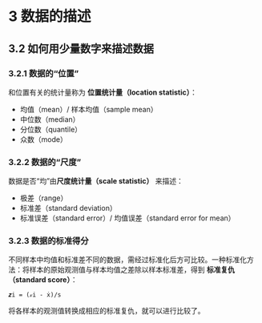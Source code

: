 # 3 数据的描述

## 3.2 如何用少量数字来描述数据

### 3.2.1 数据的“位置”
和位置有关的统计量称为 **位置统计量（location statistic）**：
* 均值（mean）/ 样本均值（sample mean）
* 中位数（median）
* 分位数（quantile）
* 众数（mode）

### 3.2.2 数据的“尺度”
数据是否“均”由**尺度统计量（scale statistic）** 来描述：
* 极差（range）
* 标准差（standard deviation）
* 标准误差（standard error）/ 均值误差（standard error for mean）

### 3.2.3 数据的标准得分
不同样本中均值和标准差不同的数据，需经过标准化后方可比较。一种标准化方法：将样本的原始观测值与样本均值之差除以样本标准差，得到 **标准复仇（standard score）**：
```
𝒛i = (𝓍i - ẋ)/s
```
将各样本的观测值转换成相应的标准复仇，就可以进行比较了。
